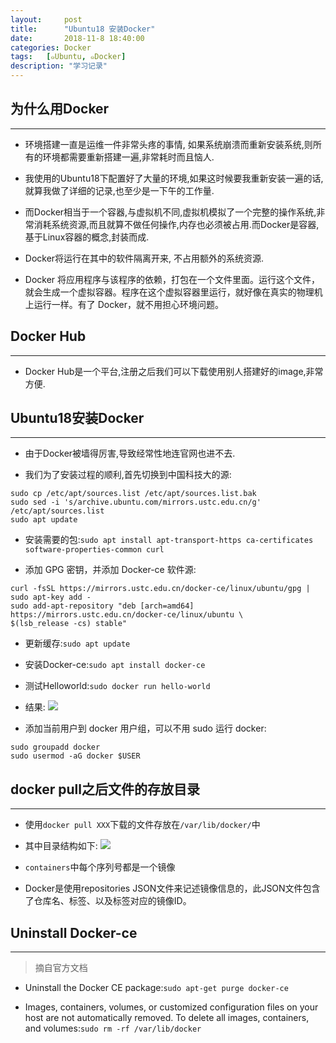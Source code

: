 ```yaml
---
layout:     post
title:      "Ubuntu18 安装Docker"
date:       2018-11-8 18:40:00
categories: Docker
tags:   [๑Ubuntu, ๑Docker]
description: "学习记录"
---
```


## 为什么用Docker
---

- 环境搭建一直是运维一件非常头疼的事情, 如果系统崩溃而重新安装系统,则所有的环境都需要重新搭建一遍,非常耗时而且恼人.

- 我使用的Ubuntu18下配置好了大量的环境,如果这时候要我重新安装一遍的话,就算我做了详细的记录,也至少是一下午的工作量.

- 而Docker相当于一个容器,与虚拟机不同,虚拟机模拟了一个完整的操作系统,非常消耗系统资源,而且就算不做任何操作,内存也必须被占用.而Docker是容器,基于Linux容器的概念,封装而成.

- Docker将运行在其中的软件隔离开来, 不占用额外的系统资源.

- Docker 将应用程序与该程序的依赖，打包在一个文件里面。运行这个文件，就会生成一个虚拟容器。程序在这个虚拟容器里运行，就好像在真实的物理机上运行一样。有了 Docker，就不用担心环境问题。

## Docker Hub
---

- Docker Hub是一个平台,注册之后我们可以下载使用别人搭建好的image,非常方便.

## Ubuntu18安装Docker
---

- 由于Docker被墙得厉害,导致经常性地连官网也进不去.

- 我们为了安装过程的顺利,首先切换到中国科技大的源:
```
sudo cp /etc/apt/sources.list /etc/apt/sources.list.bak
sudo sed -i 's/archive.ubuntu.com/mirrors.ustc.edu.cn/g' /etc/apt/sources.list
sudo apt update
```

- 安装需要的包:`sudo apt install apt-transport-https ca-certificates software-properties-common curl`

- 添加 GPG 密钥，并添加 Docker-ce 软件源:
```
curl -fsSL https://mirrors.ustc.edu.cn/docker-ce/linux/ubuntu/gpg | sudo apt-key add -
sudo add-apt-repository "deb [arch=amd64] https://mirrors.ustc.edu.cn/docker-ce/linux/ubuntu \
$(lsb_release -cs) stable"
```

- 更新缓存:`sudo apt update`

- 安装Docker-ce:`sudo apt install docker-ce`

- 测试Helloworld:`sudo docker run hello-world`

- 结果:
![](/images/Docker/docker-01.png)

- 添加当前用户到 docker 用户组，可以不用 sudo 运行 docker:
```
sudo groupadd docker
sudo usermod -aG docker $USER
```

## docker pull之后文件的存放目录
---

- 使用`docker pull XXX`下载的文件存放在`/var/lib/docker/`中

- 其中目录结构如下:
![](/images/Docker/docker-02.png)

- `containers`中每个序列号都是一个镜像

- Docker是使用repositories JSON文件来记述镜像信息的，此JSON文件包含了仓库名、标签、以及标签对应的镜像ID。

## Uninstall Docker-ce
---
> 摘自官方文档

- Uninstall the Docker CE package:`sudo apt-get purge docker-ce`

- Images, containers, volumes, or customized configuration files on your host are not automatically removed. To delete all images, containers, and volumes:`sudo rm -rf /var/lib/docker`
